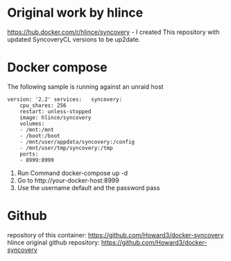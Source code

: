 # Original work by hlince 
https://hub.docker.com/r/hlince/syncovery - I created This repository with updated SyncoveryCL versions to be up2date.

# Docker compose

The following sample is running against an unraid host

    version: '2.2' services:   syncovery:
        cpu_shares: 256
        restart: unless-stopped
        image: hlince/syncovery
        volumes:
        - /mnt:/mnt
        - /boot:/boot
        - /mnt/user/appdata/syncovery:/config
        - /mnt/user/tmp/syncovery:/tmp
        ports:
        - 8999:8999

1. Run Command docker-compose up -d
2. Go to http://your-docker-host:8999
3. Use the username default and the password pass

# Github
repository of this container: https://github.com/Howard3/docker-syncovery
hlince original github repository: https://github.com/Howard3/docker-syncovery
